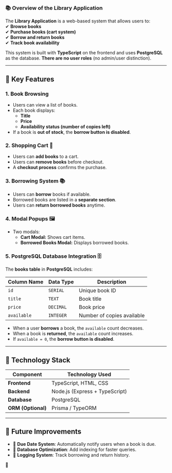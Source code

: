 ### **📚 Overview of the Library Application** 

The **Library Application** is a web-based system that allows users to:  
✔ **Browse books**  
✔ **Purchase books (cart system)**  
✔ **Borrow and return books**  
✔ **Track book availability**  

This system is built with **TypeScript** on the frontend and uses **PostgreSQL** as the database. **There are no user roles** (no admin/user distinction).  

---

## **🔹 Key Features**  

### **1. Book Browsing**
- Users can view a list of books.
- Each book displays:
  - **Title**
  - **Price**
  - **Availability status (number of copies left)**
- If a book is **out of stock**, the **borrow button is disabled**.

### **2. Shopping Cart 🛒**
- Users can **add books** to a cart.
- Users can **remove books** before checkout.
- A **checkout process** confirms the purchase.

### **3. Borrowing System 📚**
- Users can **borrow** books if available.
- Borrowed books are listed in a **separate section**.
- Users can **return borrowed books** anytime.

### **4. Modal Popups 🖼️**
- Two modals:
  - **Cart Modal:** Shows cart items.
  - **Borrowed Books Modal:** Displays borrowed books.

### **5. PostgreSQL Database Integration 🗄️**
The **books table** in **PostgreSQL** includes:

| Column Name   | Data Type  | Description                   |
|--------------|-----------|------------------------------|
| `id`        | `SERIAL`   | Unique book ID              |
| `title`     | `TEXT`     | Book title                  |
| `price`     | `DECIMAL`  | Book price                  |
| `available` | `INTEGER`  | Number of copies available  |

- When a user **borrows** a book, the `available` count decreases.  
- When a book is **returned**, the `available` count increases.  
- If `available = 0`, the **borrow button is disabled**.

---

## **🔹 Technology Stack**
| Component      | Technology Used          |
|--------------|-------------------------|
| **Frontend**  | TypeScript, HTML, CSS   |
| **Backend**   | Node.js (Express + TypeScript) |
| **Database**  | PostgreSQL              |
| **ORM (Optional)** | Prisma / TypeORM |

---

## **🔹 Future Improvements**
- 🔹 **Due Date System**: Automatically notify users when a book is due.  
- 🔹 **Database Optimization**: Add indexing for faster queries.  
- 🔹 **Logging System**: Track borrowing and return history.  

 🚀
